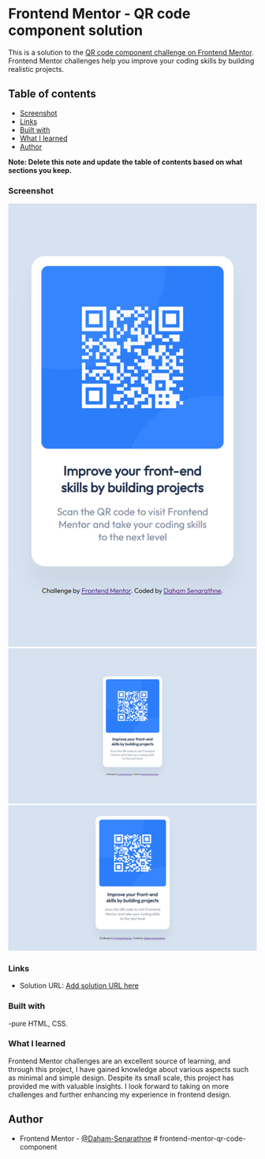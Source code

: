 # Frontend Mentor - QR code component solution

This is a solution to the [QR code component challenge on Frontend Mentor](https://www.frontendmentor.io/challenges/qr-code-component-iux_sIO_H). Frontend Mentor challenges help you improve your coding skills by building realistic projects.

## Table of contents

- [Screenshot](#screenshot)
- [Links](#links)
- [Built with](#built-with)
- [What I learned](#what-i-learned)
- [Author](#author)

**Note: Delete this note and update the table of contents based on what sections you keep.**

### Screenshot

![](./final-design/mbile.png)
![](./final-design/nesthub-max.png)
![](./final-design/nesthub.png)

### Links

- Solution URL: [Add solution URL here](https://your-solution-url.com)

### Built with

-pure HTML, CSS.

### What I learned

Frontend Mentor challenges are an excellent source of learning, and through this project, I have gained knowledge about various aspects such as minimal and simple design. Despite its small scale, this project has provided me with valuable insights. I look forward to taking on more challenges and further enhancing my experience in frontend design.

## Author

- Frontend Mentor - [@Daham-Senarathne](https://www.frontendmentor.io/profile/Daham-Senarathne)
#   f r o n t e n d - m e n t o r - q r - c o d e - c o m p o n e n t 
 
 